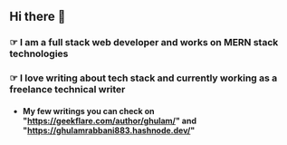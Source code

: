 ## Hi there 👋

### ☞ I am a full stack web developer and works on MERN stack technologies

### ☞ I love writing about tech stack and currently working as a freelance technical writer
- #### My few writings you can check on "https://geekflare.com/author/ghulam/" and "https://ghulamrabbani883.hashnode.dev/"

 

<!--
**ghulamrabbani883/ghulamrabbani883** is a ✨ _special_ ✨ repository because its `README(☞ﾟヮﾟ)☞.md` (this file) appears on your GitHub profile.

Here are some ideas to get you started:

- 🔭 I’m currently working on ...
- 🌱 I’m currently learning ...
- 👯 I’m looking to collaborate on ...
- 🤔 I’m looking for help with ...
- 💬 Ask me about ...
- 📫 How to reach me: ...
- 😄 Pronouns: ...
- ⚡ Fun fact: ...
-->
